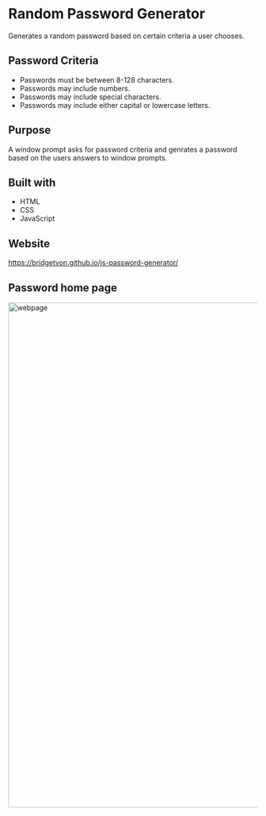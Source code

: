 # Random Password Generator 
Generates a random password based on certain criteria a user chooses.
## Password Criteria 
* Passwords must be between 8-128 characters.
* Passwords may include numbers. 
* Passwords may include special characters. 
* Passwords may include either capital or lowercase letters.

## Purpose
A window prompt asks for password criteria and genrates a password based on the users answers to window prompts. 

## Built with 
* HTML
* CSS
* JavaScript

## Website 
https://bridgetvon.github.io/js-password-generator/

## Password home page 


<img width="1018" alt="webpage" src="https://user-images.githubusercontent.com/88166194/136709153-a9740592-6032-4657-8896-bb1d4667a082.png">
